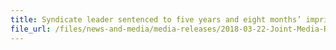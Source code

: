 ```yaml
---
title: Syndicate leader sentenced to five years and eight months’ imprisonment and $30m fine for smuggling duty-unpaid cigarettes and bribing Certis CISCO senior protection officer
file_url: /files/news-and-media/media-releases/2018-03-22-Joint-Media-Release.pdf
---
```

